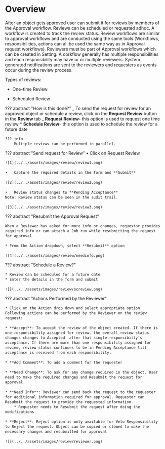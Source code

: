 # Overview

After an object gets approved user can submit it for reviews by members of the Approval workflow. Reviews can be scheduled or requested adhoc. A workflow is created to track the review status. Review workflows are similar to approval workflows and are conducted using the same tools (Workflows, responsibilities, actions can all be used the same way as in Approval request workflows). Reviewers must be part of Approval workflows which can be created in Setting. A corkflow generally has multiple responsibilities and each responsibility may have or or multiple reviewers. System generated notifications are sent to the reviewers and requesters as events occur during the review process.

Types of reviews:

- One-time Review

- Scheduled Review

??? abstract "How is this done?"
_ To send the request for review for an approved object or schedule a review, click on the **Request Review** button in the **Review** tab
_ **Request Review**- this option is used to request one time review \* **Schedule Review**- this option is used to schedule the review for a future date

    ??? info
        Multiple reviews can be performed in parallel.

??? abstract "Send request for Review"
• Click on Request Review

    ![1](../../assets/images/review/review1.png)

    •	Capture the required details in the form and **Submit**

    ![2](../../assets/images/review/review2.png)

    •	Review status changes to **Pending Acceptance**
    Note: Review status can be seen in the audit trail.

    ![3](../../assets/images/review/review3.png)

??? abstract "Resubmit the Approval Request"

    When a Reviewer has asked for more info or changes, requestor provides required info or can attach a Job run while resubmitting the request for approval

    * From the Action dropdown, select **Resubmit** option

    ![4](../../assets/images/review/needinfo.png)

??? abstract "Schedule a Review?"

    * Review can be scheduled for a future date
    * Enter the details in the form and submit

    ![](../../assets/images/review/screview.png)

??? abstract "Actions Performed by the Reviewer"

    * Click on the Action drop down and select appropriate option
    Following actions can be performed by the Reviewer on the review request:

    * **Accept**: To accept the review of the object created. If there is one responsibility assigned for review, the overall review status changes changes to Accepted  after that single responsibilty's acceptance. If there are more than one responsibility assigned for review, review status continues to be in Pending Acceptance till acceptance is received from each responsibility.

    * **Add Comment**: To add a comment for the requester

    * **Need Change**: To ask for any change required in the object. User need to make the required changes and Resubmit the request for approval.

    * **Need Info**: Reviewer can send back the request to the requester for additional information required for approval. Requestor can Resubmit the request to provide the requested information.
        * Requester needs to Resubmit the request after doing the modifications

    * **Reject**: Reject option is only available for Veto Responsibility to Reject the request. Object can be copied or cloned to make the necessary changes and resubmitted for approval

    ![](../../assets/images/review/reviewer.png)
